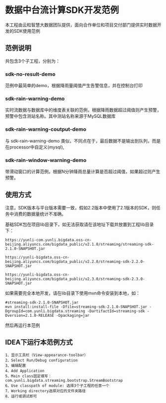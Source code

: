 # 数据中台流计算SDK开发范例

本工程由云粒智慧大数据团队提供，面向合作单位和项目交付部门提供实时数据开发的SDK使用范例


## 范例说明

共包含3个子工程，分别为：

### sdk-no-result-demo
范例中最简单的demo，根据降雨量阈值产生告警信息，并在控制台打印

### sdk-rain-warning-demo
实时流数据与数据库中的维度表关联的范例，根据降雨数据超过阈值则产生预警，预警中包含测站名称。其中测站名称来源于MySQL数据库

### sdk-rain-warning-coutput-demo
与 sdk-rain-warning-demo 类似，不同点在于，最后数据不是输出到队列，而是在processor中自定义(mysql),

### sdk-rain-window-warning-demo
带滑动窗口的计算范例，根据N分钟降雨总量计算是否超过阈值，如果超过则产生预警。

## 使用方式

注意，SDK版本与平台版本需要一致，假如2.2版本中使用了2.1版本的SDK，则任务中消费的数据量统计不准确。

基础SDK包在项目lib目录下，如无法获取请在该地址下载并放置到工程lib目录下：
```shell script
https://yunli-com.yunli.bigdata.oss-cn-beijing.aliyuncs.com/bigdata_public/v2.1.0/streaming/streaming-sdk-2.1.0-SNAPSHOT.jar

https://yunli-bigdata.oss-cn-beijing.aliyuncs.com/bigdata_public/v2.2.0/streaming-sdk-2.2.0-SNAPSHOT.jar

https://yunli-bigdata.oss-cn-beijing.aliyuncs.com/bigdata_public/v2.3.0/streaming-sdk-2.3.0-SNAPSHOT.jar
```


如果需要完全本地开发，请在lib目录下使用mvn命令安装到本地，如：

```
#streaming-sdk-2.1.0-SNAPSHOT.jar
mvn install:install-file -Dfile=streaming-sdk-2.1.0-SNAPSHOT.jar -DgroupId=com.yunli.bigdata.streaming -DartifactId=streaming-sdk -Dversion=2.1.0-RELEASE -Dpackaging=jar

```
然后再运行本范例

## IDEA下运行本范例方式

    1、显示工具栏（View-appearance-toolbar）
    2、Select Run/Debug configuration
    3、编辑配置
    4、Add Application
    5、Main class固定填写：com.yunli.bigdata.streaming.bootstrap.StreamBootstrap
    6、Use classpath of module: 选择3个子工程的任意一个
    7、Working directory选择对应的文件夹路径
    8、运行或调试即可